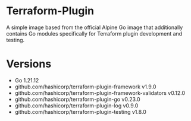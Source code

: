 # Terraform-Plugin

A simple image based from the official Alpine Go image that additionally contains Go modules specifically for Terraform plugin development and testing.

# Versions

- Go 1.21.12
- github.com/hashicorp/terraform-plugin-framework v1.9.0
- github.com/hashicorp/terraform-plugin-framework-validators v0.12.0
- github.com/hashicorp/terraform-plugin-go v0.23.0
- github.com/hashicorp/terraform-plugin-log v0.9.0
- github.com/hashicorp/terraform-plugin-testing v1.8.0
